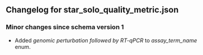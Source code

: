 ## Changelog for star_solo_quality_metric.json

### Minor changes since schema version 1
* Added *genomic perturbation followed by RT-qPCR* to *assay_term_name* enum.